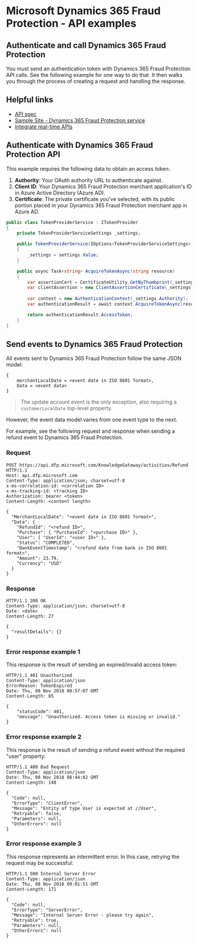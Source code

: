 # Microsoft Dynamics 365 Fraud Protection - API examples
## Authenticate and call Dynamics 365 Fraud Protection

You must send an authentication token with Dynamics 365 Fraud Protection API calls. See the following example for one way to do that. It then walks you through the process of creating a request and handling the response.

## Helpful links
- [API spec](https://apidocs.microsoft.com/services/dynamics365fraudprotection)
- [Sample Site - Dynamics 365 Fraud Protection service](../src/Infrastructure/Services/FraudProtectionService.cs)
- [Integrate real-time APIs](https://go.microsoft.com/fwlink/?linkid=2085128)

## Authenticate with Dynamics 365 Fraud Protection API
This example requires the following data to obtain an access token:

1. **Authority**: Your OAuth authority URL to authenticate against.
1. **Client ID**: Your Dynamics 365 Fraud Protection merchant application's ID in Azure Active Directory (Azure AD).
1. **Certificate**: The private certificate you've selected, with its public portion placed in your Dynamics 365 Fraud Protection merchant app in Azure AD.

```csharp
public class TokenProviderService : ITokenProvider
{
    private TokenProviderServiceSettings _settings;

    public TokenProviderService(IOptions<TokenProviderServiceSettings> settings)
    {
        _settings = settings.Value;
    }

    public async Task<string> AcquireTokenAsync(string resource)
    {
        var assertionCert = CertificateUtility.GetByThumbprint(_settings.CertificateThumbprint);
        var clientAssertion = new ClientAssertionCertificate(_settings.ClientId, assertionCert);
        
        var context = new AuthenticationContext(_settings.Authority);
        var authenticationResult = await context.AcquireTokenAsync(resource, clientAssertion);

        return authenticationResult.AccessToken;
    }
}
```
## Send events to Dynamics 365 Fraud Protection
All events sent to Dynamics 365 Fraud Protection follow the same JSON model:
```
{
    merchantLocalDate = <event date in ISO 8601 format>,
    Data = <event data>
}
```

> The update account event is the only exception, also requiring a ```customerLocalDate``` top-level property.

However, the event data model varies from one event type to the next.

For example, see the following request and response when sending a refund event to Dynamics 365 Fraud Protection.

### Request

```http
POST https://api.dfp.microsoft.com/KnowledgeGateway/activities/Refund HTTP/1.1
Host: api.dfp.microsoft.com
Content-Type: application/json; charset=utf-8
x-ms-correlation-id: <correlation ID>
x-ms-tracking-id: <tracking ID>
Authorization: bearer <token>
Content-Length: <content length>

{
  "MerchantLocalDate": "<event date in ISO 8601 format>",
  "Data": {
    "RefundId": "<refund ID>",
    "Purchase": { "PurchaseId": "<purchase ID>" },
    "User": { "UserId": "<user ID>" },
    "Status": "COMPLETED",
    "BankEventTimestamp": "<refund date from bank in ISO 8601 format>",
    "Amount": 23.79,
    "Currency": "USD"
  }
}
```
### Response
```http
HTTP/1.1 200 OK
Content-Type: application/json; charset=utf-8
Date: <date>
Content-Length: 27

{
  "resultDetails": {}
}
```

### Error response example 1
This response is the result of sending an expired/invalid access token:
```http
HTTP/1.1 401 Unauthorized
Content-Type: application/json
ErrorReason: TokenExpired
Date: Thu, 08 Nov 2018 08:57:07 GMT
Content-Length: 85

{
    "statusCode": 401,
    "message": "Unauthorized. Access token is missing or invalid."
}
```
### Error response example 2
This response is the result of sending a refund event without the required "user" property:
```http
HTTP/1.1 400 Bad Request
Content-Type: application/json
Date: Thu, 08 Nov 2018 08:44:02 GMT
Content-Length: 148

{
  "Code": null,
  "ErrorType": "ClientError",
  "Message": "Entity of type User is expected at //User",
  "Retryable": false,
  "Parameters": null,
  "OtherErrors": null
}
```
### Error response example 3
This response represents an intermittent error. In this case, retrying the request may be successful:
```http
HTTP/1.1 500 Internal Server Error
Content-Type: application/json
Date: Thu, 08 Nov 2018 09:01:51 GMT
Content-Length: 171

{
  "Code": null,
  "ErrorType": "ServerError",
  "Message": "Internal Server Error - please try again",
  "Retryable": true,
  "Parameters": null,
  "OtherErrors": null
}
```
